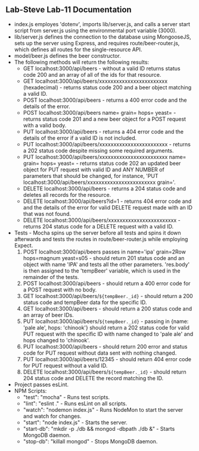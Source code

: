 ## Lab-Steve Lab-11 Documentation
  * index.js employes 'dotenv', imports lib/server.js, and calls a server start script from server.js using the environmental port variable (3000).
  * lib/server.js defines the connection to the database using MongooseJS, sets up the server using Express, and requires route/beer-router.js, which defines all routes for the single-resource API.
  * model/beer.js defines the beer constructor.
  * The following methods will return the following results:
    * GET localhost:3000/api/beers - without a valid ID returns status code 200 and an array of all of the ids for that resource.
    * GET localhost:3000/api/beers/xxxxxxxxxxxxxxxxxxxxxxxx (hexadecimal) - returns status code 200 and a beer object matching a valid ID.
    * POST localhost:3000/api/beers - returns a 400 error code and the details of the error.
    * POST localhost:3000/api/beers name=<NAME> grain=<GRAIN> hops=<HOPS> yeast=<YEAST> - returns status code 201 and a new beer object for a POST request with a valid body.
    * PUT localhost:3000/api/beers - returns a 404 error code and the details of the error if a valid ID is not included.
    * PUT localhost:3000/api/beers/xxxxxxxxxxxxxxxxxxxxxxxx - returns a 202 status code despite missing some required arguments.
    * PUT localhost:3000/api/beers/xxxxxxxxxxxxxxxxxxxxxxxx name=<NAME> grain=<GRAIN> hops=<HOPS> yeast=<YEAST> - returns status code 202 an updated beer object for PUT request with valid ID and ANY NUMBER of parameters that should be changed, for instance, 'PUT localhost:3000/api/beers/xxxxxxxxxxxxxxxxxxxxxxxx grain=<GRAIN>'.
    * DELETE localhost:3000/api/beers - returns a 204 status code and deletes all records for the resource.
    * DELETE localhost:3000/api/beers?id=1 - returns 404 error code and and the details of the error for valid DELETE request made with an ID that was not found.
    * DELETE localhost:3000/api/beers/xxxxxxxxxxxxxxxxxxxxxxxx - returns  204 status code for a DELETE request with a valid ID.
  * Tests - Mocha spins up the server before all tests and spins it down afterwards and tests the routes in route/beer-router.js while employing Expect.
    1. POST localhost:3000/api/beers passes in name='ipa' grain=2Row hops=magnum yeast=s05 - should return 201 status code and an object with name 'IPA' and tests all the other parameters.  'res.body' is then assigned to the 'tempBeer' variable, which is used in the remainder of the tests.
    2. POST localhost:3000/api/beers - should return a 400 error code for a POST request with no body.
    3. GET localhost:3000/api/beers/`${tempBeer._id}` - should return a 200 status code and tempBeer data for the specific ID.
    4. GET localhost:3000/api/beers - should return a 200 status code and an array of beer IDs.
    5. PUT localhost:3000/api/beers/`${tempBeer._id}` - passing in {name: 'pale ale', hops: 'chinook'} should return a 202 status code for valid PUT request with the specific ID with name changed to 'pale ale' and hops changed to 'chinook'.
    6. PUT localhost:3000/api/beers - should return 200 error and status code for PUT request without data sent with nothing changed.
    7. PUT localhost:3000/api/beers/12345 - should return 404 error code for PUT request without a valid ID.
    8. DELETE localhost:3000/api/beers/`${tempBeer._id}` - should return 204 status code and DELETE the record matching the ID. 
  * Project passes esLint.
  * NPM Scripts:
    * "test": "mocha" - Runs test scripts.
    * "lint": "eslint ." - Runs esLint on all scripts.
    * "watch": "nodemon index.js" - Runs NodeMon to start the server and watch for changes.
    * "start": "node index.js" - Starts the server.
    * "start-db": "mkdir -p ./db && mongod -dbpath ./db &" - Starts MongoDB daemon.
    * "stop-db": "killall mongod" - Stops MongoDB daemon.
